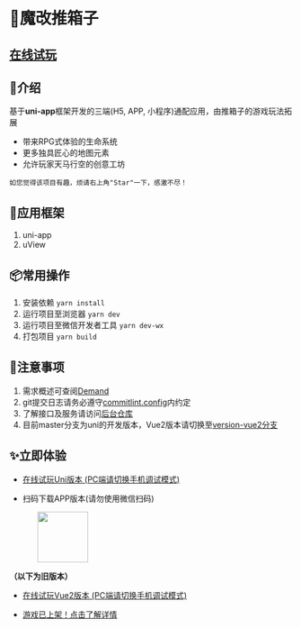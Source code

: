 # 🎃魔改推箱子

## [在线试玩](#立即体验)

## 📖介绍
基于**uni-app**框架开发的三端(H5, APP, 小程序)通配应用，由推箱子的游戏玩法拓展
* 带来RPG式体验的生命系统
* 更多独具匠心的地图元素
* 允许玩家天马行空的创意工坊
```
如您觉得该项目有趣，烦请右上角"Star"一下，感激不尽！
```

## 🔨应用框架
1. uni-app
2. uView

## 📦常用操作
1. 安装依赖 `yarn install`
2. 运行项目至浏览器 `yarn dev`
3. 运行项目至微信开发者工具 `yarn dev-wx`
4. 打包项目 `yarn build`

## 🧨注意事项
1. 需求概述可查阅[Demand](/docs/Demand.md)
2. git提交日志请务必遵守[commitlint.config](/commitlint.config.js)内约定
3. 了解接口及服务请访问[后台仓库](https://gitee.com/funzeros/box-man)
4. 目前master分支为uni的开发版本，Vue2版本请切换至[version-vue2分支](https://gitee.com/aring1998/sokoban/tree/version-vue2/)

## ✨立即体验
- [在线试玩Uni版本 (PC端请切换手机调试模式)](http://aring1998.gitee.io/sokoban-online)

- 扫码下载APP版本(请勿使用微信扫码)

<img height="90" src="http://aring.3vfree.cc/my-img/sokoban/app.png" style="margin-left: 50px" />

**（以下为旧版本）**

- [在线试玩Vue2版本 (PC端请切换手机调试模式)](http://aringproject.3vfree.net/#/index)

- [游戏已上架！点击了解详情](https://www.taptap.com/app/224432/)

